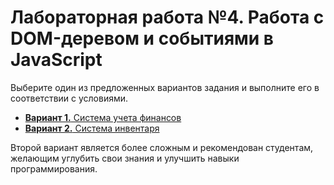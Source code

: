 # Лабораторная работа №4. Работа с DOM-деревом и событиями в JavaScript

Выберите один из предложенных вариантов задания и выполните его в соответствии с условиями.

- [**Вариант 1.** Система учета финансов](JS04_I_Variant.md)
- [**Вариант 2.** Система инвентаря](JS04_II_Variant.md)

Второй вариант является более сложным и рекомендован студентам, желающим углубить свои знания и улучшить навыки программирования.
